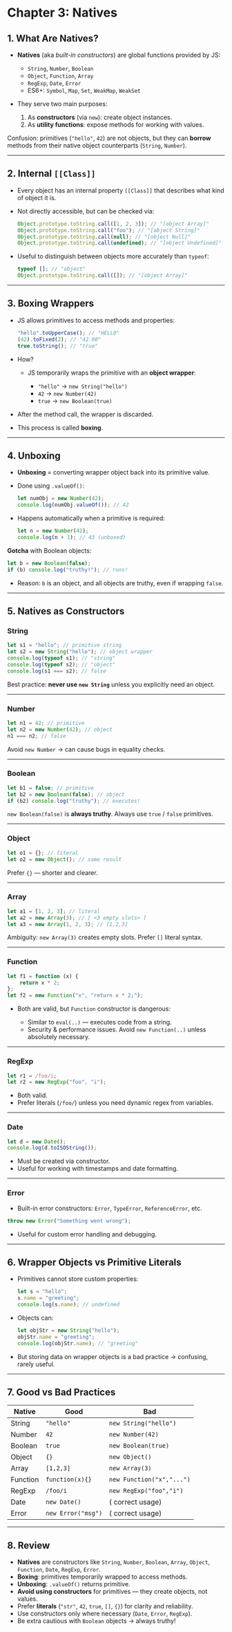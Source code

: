 # Chapter 3: Natives

## 1. What Are Natives?

-   **Natives** (aka _built-in constructors_) are global functions provided by JS:

    -   `String`, `Number`, `Boolean`
    -   `Object`, `Function`, `Array`
    -   `RegExp`, `Date`, `Error`
    -   ES6+: `Symbol`, `Map`, `Set`, `WeakMap`, `WeakSet`

-   They serve two main purposes:

    1. As **constructors** (via `new`): create object instances.
    2. As **utility functions**: expose methods for working with values.

Confusion: primitives (`"hello"`, `42`) are not objects, but they can **borrow** methods from their native object counterparts (`String`, `Number`).

---

## 2. Internal `[[Class]]`

-   Every object has an internal property `[[Class]]` that describes what kind of object it is.
-   Not directly accessible, but can be checked via:

    ```js
    Object.prototype.toString.call([1, 2, 3]); // "[object Array]"
    Object.prototype.toString.call("foo"); // "[object String]"
    Object.prototype.toString.call(null); // "[object Null]"
    Object.prototype.toString.call(undefined); // "[object Undefined]"
    ```

-   Useful to distinguish between objects more accurately than `typeof`:

    ```js
    typeof []; // "object"
    Object.prototype.toString.call([]); // "[object Array]"
    ```

---

## 3. Boxing Wrappers

-   JS allows primitives to access methods and properties:

    ```js
    "hello".toUpperCase(); // "HELLO"
    (42).toFixed(2); // "42.00"
    true.toString(); // "true"
    ```

-   How?

    -   JS temporarily wraps the primitive with an **object wrapper**:

        -   `"hello"` → `new String("hello")`
        -   `42` → `new Number(42)`
        -   `true` → `new Boolean(true)`

-   After the method call, the wrapper is discarded.
-   This process is called **boxing**.

---

## 4. Unboxing

-   **Unboxing** = converting wrapper object back into its primitive value.
-   Done using `.valueOf()`:

    ```js
    let numObj = new Number(42);
    console.log(numObj.valueOf()); // 42
    ```

-   Happens automatically when a primitive is required:

    ```js
    let n = new Number(42);
    console.log(n + 1); // 43 (unboxed)
    ```

**Gotcha** with Boolean objects:

```js
let b = new Boolean(false);
if (b) console.log("truthy!"); // runs!
```

-   Reason: `b` is an object, and all objects are truthy, even if wrapping `false`.

---

## 5. Natives as Constructors

### String

```js
let s1 = "hello"; // primitive string
let s2 = new String("hello"); // object wrapper
console.log(typeof s1); // "string"
console.log(typeof s2); // "object"
console.log(s1 === s2); // false
```

Best practice: **never use `new String`** unless you explicitly need an object.

---

### Number

```js
let n1 = 42; // primitive
let n2 = new Number(42); // object
n1 === n2; // false
```

Avoid `new Number` → can cause bugs in equality checks.

---

### Boolean

```js
let b1 = false; // primitive
let b2 = new Boolean(false); // object
if (b2) console.log("truthy"); // executes!
```

`new Boolean(false)` is **always truthy**.
Always use `true` / `false` primitives.

---

### Object

```js
let o1 = {}; // literal
let o2 = new Object(); // same result
```

Prefer `{}` — shorter and clearer.

---

### Array

```js
let a1 = [1, 2, 3]; // literal
let a2 = new Array(3); // [ <3 empty slots> ]
let a3 = new Array(1, 2, 3); // [1,2,3]
```

Ambiguity: `new Array(3)` creates empty slots.
Prefer `[]` literal syntax.

---

### Function

```js
let f1 = function (x) {
    return x * 2;
};
let f2 = new Function("x", "return x * 2;");
```

-   Both are valid, but `Function` constructor is dangerous:

    -   Similar to `eval(..)` — executes code from a string.
    -   Security & performance issues.
        Avoid `new Function(..)` unless absolutely necessary.

---

### RegExp

```js
let r1 = /foo/i;
let r2 = new RegExp("foo", "i");
```

-   Both valid.
-   Prefer literals (`/foo/`) unless you need dynamic regex from variables.

---

### Date

```js
let d = new Date();
console.log(d.toISOString());
```

-   Must be created via constructor.
-   Useful for working with timestamps and date formatting.

---

### Error

-   Built-in error constructors: `Error`, `TypeError`, `ReferenceError`, etc.

```js
throw new Error("Something went wrong");
```

-   Useful for custom error handling and debugging.

---

## 6. Wrapper Objects vs Primitive Literals

-   Primitives cannot store custom properties:

    ```js
    let s = "hello";
    s.name = "greeting";
    console.log(s.name); // undefined
    ```

-   Objects can:

    ```js
    let objStr = new String("hello");
    objStr.name = "greeting";
    console.log(objStr.name); // "greeting"
    ```

-   But storing data on wrapper objects is a bad practice → confusing, rarely useful.

---

## 7. Good vs Bad Practices

| Native   | Good               | Bad                       |
| -------- | ------------------ | ------------------------- |
| String   | `"hello"`          | `new String("hello")`     |
| Number   | `42`               | `new Number(42)`          |
| Boolean  | `true`             | `new Boolean(true)`       |
| Object   | `{}`               | `new Object()`            |
| Array    | `[1,2,3]`          | `new Array(3)`            |
| Function | `function(x){}`    | `new Function("x","...")` |
| RegExp   | `/foo/i`           | `new RegExp("foo","i")`   |
| Date     | `new Date()`       | ( correct usage)          |
| Error    | `new Error("msg")` | ( correct usage)          |

---

## 8. Review

-   **Natives** are constructors like `String`, `Number`, `Boolean`, `Array`, `Object`, `Function`, `Date`, `RegExp`, `Error`.
-   **Boxing**: primitives temporarily wrapped to access methods.
-   **Unboxing**: `.valueOf()` returns primitive.
-   **Avoid using constructors** for primitives — they create objects, not values.
-   Prefer **literals** (`"str"`, `42`, `true`, `[]`, `{}`) for clarity and reliability.
-   Use constructors only where necessary (`Date`, `Error`, `RegExp`).
-   Be extra cautious with `Boolean` objects → always truthy!
